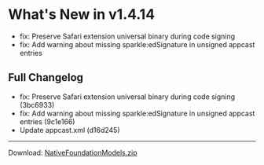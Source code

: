 # What's New in v1.4.14

- fix: Preserve Safari extension universal binary during code signing
- fix: Add warning about missing sparkle:edSignature in unsigned appcast entries

## Full Changelog
- fix: Preserve Safari extension universal binary during code signing (3bc6933)
- fix: Add warning about missing sparkle:edSignature in unsigned appcast entries (9c1e166)
- Update appcast.xml (d16d245)

---
Download: [NativeFoundationModels.zip](https://github.com/zats/native-foundation-models/releases/download/v1.4.14/NativeFoundationModels.zip)

